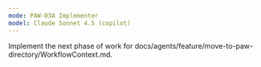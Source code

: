 ```yaml
---
mode: PAW-03A Implementer
model: Claude Sonnet 4.5 (copilot)
---
```


Implement the next phase of work for docs/agents/feature/move-to-paw-directory/WorkflowContext.md.